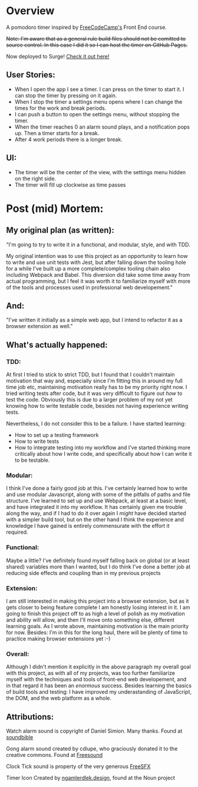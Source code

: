 # Overview

A pomodoro timer inspired by [FreeCodeCamp's](https://www.freecodecamp.com) Front End course.

~~Note: I'm aware that as a general rule build files should not be comitted to source control. In this case I did it so I can host the timer on GitHub Pages.~~

Now deployed to Surge! [Check it out here!](pomodorotimer.surge.sh)

## User Stories:
 - When I open the app I see a timer. I can press on the timer to start it. I can stop the timer by pressing on it again.
 - When I stop the timer a settings menu opens where I can change the times for the work and break periods.
 - I can push a button to open the settings menu, without stopping the timer.
 - When the timer reaches 0 an alarm sound plays, and a notification pops up. Then a timer starts for a break.
 - After 4 work periods there is a longer break.
 
## UI:
 - The timer will be the center of the view, with the settings menu hidden on the right side.
 - The timer will fill up clockwise as time passes


# Post (mid) Mortem:
## My original plan (as written):
"I'm going to try to write it in a functional, and modular, style, and with TDD.

My original intention was to use this project as an opportunity to learn how to write and use unit tests with Jest, but after falling down the tooling hole for a while I've built up a more complete/complex tooling chain also including Webpack and Babel. This diversion did take some time away from actual programming, but I feel it was worth it to familiarize myself with more of the tools and processes used in professional web developement."

## And:

"I've written it initially as a simple web app, but I intend to refactor it as a browser extension as well."

## What's actually happened:
### TDD: 
At first I tried to stick to strict TDD, but I found that I couldn't maintain motivation that way and, especially since I'm fitting this in around my full time job etc, maintaining motivation really has to be my priority right now. I tried writing tests after code, but it was very difficult to figure out *how* to test the code. Obviously this is due to a larger problem of my not yet knowing how to write testable code, besides not having experience writing tests.

Nevertheless, I do not consider this to be a failure. I have started learning:
- How to set up a testing framework
- How to write tests
- How to integrate testing into my workflow
and I've started thinking more critically about how I write code, and specifically about how I can write it to be testable.

### Modular:
I think I've done a fairly good job at this. I've certainly learned how to write and use modular Javascript, along with some of the pitfalls of paths and file structure.
I've learned to set up and use Webpack, at least at a basic level, and have integrated it into my workflow. It has certainly given me trouble along the way, and if I had to do it over again I *might* have decided started with a simpler build tool, but on the other hand I think the experience and knowledge I have gained is entirely commensurate with the effort it required.

### Functional:
Maybe a little? I've definitely found myself falling back on global (or at least shared) variables more than I wanted, but I do think I've done a better job at reducing side effects and coupling than in my previous projects

### Extension: 
I am still interested in making this project into a browser extension, but as it gets closer to being feature complete I am honestly losing interest in it. I am going to finish this project off to as high a level of polish as my motivation and ability will allow, and then I'll move onto something else, different learning goals. As I wrote above, maintaining motivation is the main priority for now. Besides: I'm in this for the long haul, there will be plenty of time to practice making browser extensions yet :-)

### Overall:
Although I didn't mention it explicitly in the above paragraph my overall goal with this project, as with all of my projects, was too further familiarize myself with the techniques and tools of front-end web developement, and in that regard it has been an *enormous* success. Besides learning the basics of build tools and testing: I have improved my underastanding of JavaScript, the DOM, and the web platform as a whole. 

## Attributions: 

Watch alarm sound is copyright of Daniel Simion. Many thanks. Found at [soundbible](http://soundbible.com/2197-Analog-Watch-Alarm.html)

Gong alarm sound created by cdiupe, who graciously donated it to the creative commons. Found at [Freesound](https://freesound.org/people/cdiupe/) 

Clock Tick sound is property of the very generous [FreeSFX](http://www.freesfx.co.uk)

Timer Icon Created by [ngamlerdlek.design](https://thenounproject.com/ngamlerdlek.video/), found at the Noun project
